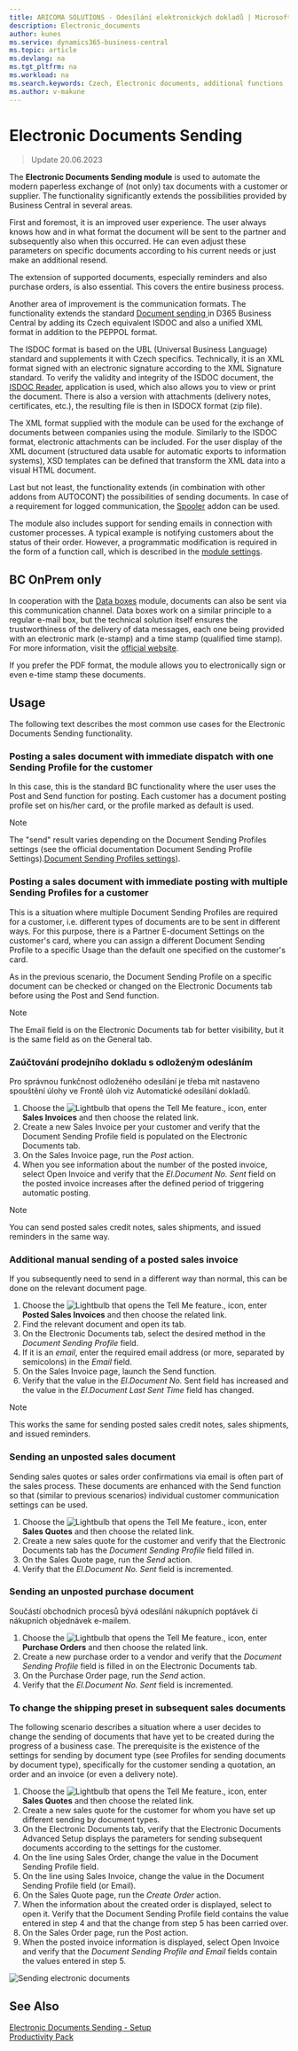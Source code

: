 ```yaml
---
title: ARICOMA SOLUTIONS - Odesílání elektronických dokladů | Microsoft Docs
description: Electronic_documents
author: kunes
ms.service: dynamics365-business-central
ms.topic: article
ms.devlang: na
ms.tgt_pltfrm: na
ms.workload: na
ms.search.keywords: Czech, Electronic documents, additional functions
ms.author: v-makune
---
```

# Electronic Documents Sending
> Update 20.06.2023

The **Electronic Documents Sending module** is used to automate the modern paperless exchange of (not only) tax documents with a customer or supplier. The functionality significantly extends the possibilities provided by Business Central in several areas.

First and foremost, it is an improved user experience. The user always knows how and in what format the document will be sent to the partner and subsequently also when this occurred. He can even adjust these parameters on specific documents according to his current needs or just make an additional resend. 

The extension of supported documents, especially reminders and also purchase orders, is also essential. This covers the entire business process.

Another area of improvement is the communication formats. The functionality extends the standard [Document sending ](https://learn.microsoft.com/cs-cz/dynamics365/business-central/sales-how-to-send-electronic-documents) in D365 Business Central by adding its Czech equivalent ISDOC and also a unified XML format in addition to the PEPPOL format.

The ISDOC format is based on the UBL (Universal Business Language) standard and supplements it with Czech specifics. Technically, it is an XML format signed with an electronic signature according to the XML Signature standard. To verify the validity and integrity of the ISDOC document, the [ISDOC Reader](http://www.isdoc.org/), application is used, which also allows you to view or print the document. There is also a version with attachments (delivery notes, certificates, etc.), the resulting file is then in ISDOCX format (zip file).

The XML format supplied with the module can be used for the exchange of documents between companies using the module. Similarly to the ISDOC format, electronic attachments can be included. For the user display of the XML document (structured data usable for automatic exports to information systems), XSD templates can be defined that transform the XML data into a visual HTML document.

Last but not least, the functionality extends (in combination with other addons from AUTOCONT) the possibilities of sending documents. In case of a requirement for logged communication, the [Spooler](https://muj.autocont.cz/docs/cs-cz/dynamics365/business-central/ProductivityPack/spooler.html) addon can be used.

The module also includes support for sending emails in connection with customer processes. A typical example is notifying customers about the status of their order. However, a programmatic modification is required in the form of a function call, which is described in the [module settings](https://www.aricoma.com/docs/cs-cz/dynamics365/business-central/ProductivityPack/electronic-documents-setup.html).

## BC OnPrem only
In cooperation with the [Data boxes](https://muj.autocont.cz/docs/en-us/dynamics365/business-central/ProductivityPack/data-boxes.html) module, documents can also be sent via this communication channel. Data boxes work on a similar principle to a regular e-mail box, but the technical solution itself ensures the trustworthiness of the delivery of data messages, each one being provided with an electronic mark (e-stamp) and a time stamp (qualified time stamp). For more information, visit the [official website](https://info.mojedatovaschranka.cz/).

If you prefer the PDF format, the module allows you to electronically sign or even e-time stamp these documents.

## Usage

The following text describes the most common use cases for the Electronic Documents Sending functionality.

### Posting a sales document with immediate dispatch with one Sending Profile for the customer
In this case, this is the standard BC functionality where the user uses the Post and Send function for posting. Each customer has a document posting profile set on his/her card, or the profile marked as default is used.

> [!NOTE]
> The "send" result varies depending on the Document Sending Profiles settings (see the official documentation Document Sending Profile Settings).[Document Sending Profiles settings](https://learn.microsoft.com/cs-CZ/dynamics365/business-central/sales-how-setup-document-send-profiles)).


### Posting a sales document with immediate posting with multiple Sending Profiles for a customer

This is a situation where multiple Document Sending Profiles are required for a customer, i.e. different types of documents are to be sent in different ways. For this purpose, there is a Partner E-document Settings on the customer's card, where you can assign a different Document Sending Profile to a specific Usage than the default one specified on the customer's card.

As in the previous scenario, the Document Sending Profile on a specific document can be checked or changed on the Electronic Documents tab before using the Post and Send function.


> [!NOTE]
> The Email field is on the Electronic Documents tab for better visibility, but it is the same field as on the General tab.


### Zaúčtování prodejního dokladu s odloženým odesláním

Pro správnou funkčnost odloženého odesílání je třeba mít nastaveno spouštění úlohy ve Frontě úloh viz Automatické odesílání dokladů.

1. Choose the ![Lightbulb that opens the Tell Me feature.](media/ui-search/search_small.png "Tell me what you want to do"), icon, enter **Sales Invoices** and then choose the related link.
2.	Create a new Sales Invoice per your customer and verify that the Document Sending Profile field is populated on the Electronic Documents tab.
3.	On the Sales Invoice page, run the *Post* action.
4.	When you see information about the number of the posted invoice, select Open Invoice and verify that the *El.Document No. Sent* field on the posted invoice increases after the defined period of triggering automatic posting.


> [!NOTE]
> You can send posted sales credit notes, sales shipments, and issued reminders in the same way.


### Additional manual sending of a posted sales invoice

If you subsequently need to send in a different way than normal, this can be done on the relevant document page.
1. Choose the ![Lightbulb that opens the Tell Me feature.](media/ui-search/search_small.png "Tell me what you want to do"), icon, enter **Posted Sales Invoices** and then choose the related link.
2.	Find the relevant document and open its tab.
3.	On the Electronic Documents tab, select the desired method in the *Document Sending Profile* field.
4.	If it is an *email*, enter the required email address (or more, separated by semicolons) in the *Email* field.
5.	On the Sales Invoice page, launch the Send function.
6.	Verify that the value in the *El.Document No.* Sent field has increased and the value in the *El.Document Last Sent Time* field has changed.


> [!NOTE]
> This works the same for sending posted sales credit notes, sales shipments, and issued reminders.

### Sending an unposted sales document
Sending sales quotes or sales order confirmations via email is often part of the sales process. These documents are enhanced with the Send function so that (similar to previous scenarios) individual customer communication settings can be used.

1. Choose the ![Lightbulb that opens the Tell Me feature.](media/ui-search/search_small.png "Tell me what you want to do"), icon, enter **Sales Quotes** and then choose the related link.
2.	Create a new sales quote for the customer and verify that the Electronic Documents tab has the *Document Sending Profile* field filled in.
3.	On the Sales Quote page, run the *Send* action.
4.	Verify that the *El.Document No. Sent* field is incremented.


### Sending an unposted purchase document
Součástí obchodních procesů bývá odesílání nákupních poptávek či nákupních objednávek e-mailem.
1. Choose the ![Lightbulb that opens the Tell Me feature.](media/ui-search/search_small.png "Tell me what you want to do"), icon, enter **Purchase Orders** and then choose the related link.
2.	Create a new purchase order to a vendor and verify that the *Document Sending Profile* field is filled in on the Electronic Documents tab.
3.	On the Purchase Order page, run the *Send* action.
4.	Verify that the *El.Document No. Sent* field is incremented.



### To change the shipping preset in subsequent sales documents

The following scenario describes a situation where a user decides to change the sending of documents that have yet to be created during the progress of a business case. The prerequisite is the existence of the settings for sending by document type (see Profiles for sending documents by document type), specifically for the customer sending a quotation, an order and an invoice (or even a delivery note).

1. Choose the ![Lightbulb that opens the Tell Me feature.](media/ui-search/search_small.png "Tell me what you want to do"), icon, enter **Sales Quotes** and then choose the related link.
2.	Create a new sales quote for the customer for whom you have set up different sending by document types.
3.	On the Electronic Documents tab, verify that the Electronic Documents Advanced Setup displays the parameters for sending subsequent documents according to the settings for the customer.
4.	On the line using Sales Order, change the value in the Document Sending Profile field.
5.	On the line using Sales Invoice, change the value in the Document Sending Profile field (or Email).
6.	On the Sales Quote page, run the *Create Order* action.
7.	When the information about the created order is displayed, select to open it. Verify that the Document Sending Profile field contains the value entered in step 4 and that the change from step 5 has been carried over.
8.	On the Sales Order page, run the Post action.
9.	When the posted invoice information is displayed, select Open Invoice and verify that the *Document Sending Profile and Email* fields contain the values entered in step 5.

![Sending electronic documents](media/electronic_documents.png)


## See Also

[Electronic Documents Sending - Setup](electronic-documents-setup.md)  
[Productivity Pack](productivity-pack.md)
